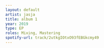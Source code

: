 ```yaml
---
layout: default
artist: jasja
title: album 1
year: 2019
type: EP
roles: Mixing, Mastering
spotify-url: track/2utkgIOtxO93fEBGkcmy49
---
```

